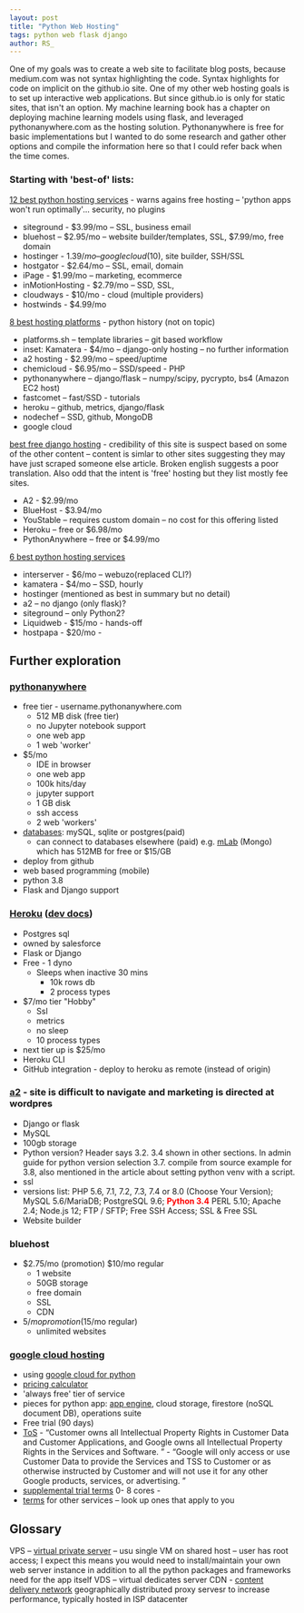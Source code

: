 ```yaml
---
layout: post
title: "Python Web Hosting"
tags: python web flask django
author: RS_
---
```


One of my goals was to create a web site to facilitate blog posts, because medium.com was not syntax highlighting the code.  Syntax highlights for code on implicit on the github.io site.  One of my other web hosting goals is to set up interactive web applications.  But since github.io is only for static sites, that isn't an option.  My machine learning book has a chapter on deploying machine learning models using flask, and leveraged pythonanywhere.com as the hosting solution.  Pythonanywhere is free for basic implementations but I wanted to do some research and gather other options and compile the information here so that I could refer back when the time comes.

### Starting with 'best-of' lists:
[12 best python hosting services](https://www.hostingadvice.com/how-to/best-python-hosting/) - warns agains free hosting – 'python apps won't run optimally'... security, no plugins
- siteground - $3.99/mo – SSL, business email
- bluehost – $2.95/mo – website builder/templates, SSL, $7.99/mo, free domain
- hostinger - $1.39/mo – google cloud ($10), site builder, SSH/SSL
- hostgator - $2.64/mo – SSL, email, domain
- iPage - $1.99/mo – marketing, ecommerce
- inMotionHosting - $2.79/mo – SSD, SSL, 
- cloudways - $10/mo - cloud (multiple providers)
- hostwinds - $4.99/mo

[8 best hosting platforms](https://geekflare.com/python-hosting-platform/) - python history (not on topic) 
- platforms.sh – template libraries – git based workflow
- inset: Kamatera - $4/mo – django-only hosting – no further information
- a2 hosting - $2.99/mo – speed/uptime
- chemicloud - $6.95/mo – SSD/speed - PHP
- pythonanywhere – django/flask – numpy/scipy, pycrypto, bs4 (Amazon EC2 host)
- fastcomet – fast/SSD - tutorials
- heroku – github, metrics, django/flask
- nodechef – SSD, github, MongoDB
- google cloud

[best free django hosting](https://freedjango.com/free-django-hosting/) - credibility of this site is suspect based on some of the other content – content is simlar to other sites suggesting they may have just scraped someone else article.  Broken english suggests a poor translation.  Also odd that the intent is 'free' hosting but they list mostly fee sites.  
- A2 - $2.99/mo
- BlueHost - $3.94/mo
- YouStable – requires custom domain – no cost for this offering listed
- Heroku – free or $6.98/mo
- PythonAnywhere – free or $4.99/mo

[6 best python hosting services](https://www.websiteplanet.com/blog/best-python-hosting-services/)
- interserver - $6/mo – webuzo(replaced CLI?)
- kamatera - $4/mo – SSD, hourly
- hostinger (mentioned as best in summary but no detail)
- a2 – no django (only flask)?
- siteground – only Python2?
- Liquidweb - $15/mo - hands-off
- hostpapa - $20/mo - 


## Further exploration

### [pythonanywhere](https://www.pythonanywhere.com/)
- free tier - username.pythonanywhere.com
	- 512 MB disk (free tier)
	- no Jupyter notebook support
	- one web app
	- 1 web 'worker'
- $5/mo
	- IDE in browser
	- one web app
	- 100k hits/day
	- jupyter support
	- 1 GB disk
	- ssh access
	- 2 web 'workers'
- [databases](https://help.pythonanywhere.com/pages/KindsOfDatabases): mySQL, sqlite or postgres(paid)
	- can connect to databases elsewhere (paid) e.g. [mLab](https://mlab.com/plans/pricing/#plan-type=sandbox&provider=azure) (Mongo) which has 512MB for free or $15/GB
- deploy from github
- web based programming (mobile)
- python 3.8
- Flask and Django support


### [Heroku](https://www.heroku.com/python) ([dev docs](https://devcenter.heroku.com/articles/getting-started-with-python))
- Postgres sql
- owned by salesforce
- Flask or Django
- Free 
        - 1 dyno
	- Sleeps when inactive 30 mins
        - 10k rows db
        - 2 process types
- $7/mo tier "Hobby"
	- Ssl
	- metrics
	- no sleep
	- 10 process types
- next tier up is $25/mo
- Heroku CLI
- GitHub integration
        - deploy to heroku as remote (instead of origin)

### [a2](https://www.a2hosting.com/python-hosting) - site is difficult to navigate and marketing is directed at wordpres
- Django or flask
- MySQL
- 100gb storage
- Python version? Header says 3.2. 3.4 shown in other sections.  In admin guide for python version selection 3.7. compile from source example for 3.8, also mentioned in the article about setting python venv with a script. 
- ssl
- versions list: PHP 5.6, 7.1, 7.2, 7.3, 7.4 or 8.0 (Choose Your Version); MySQL 5.6/MariaDB; PostgreSQL 9.6; <span style="color:red; font-weight: bold;">Python 3.4</span>     PERL 5.10; Apache 2.4; Node.js 12; FTP / SFTP; Free SSH Access; SSL & Free SSL
- Website builder

### bluehost
- $2.75/mo (promotion) $10/mo regular
	- 1 website
	- 50GB storage
	- free domain
	- SSL
	- CDN
- $5/mo promotion ($15/mo regular)
	- unlimited websites

### [google cloud hosting](https://cloud.google.com/python/)
- using [google cloud for python](https://cloud.google.com/python/docs/getting-started)
- [pricing calculator](https://cloud.google.com/products/calculator)
- 'always free' tier of service
- pieces for python app: [app engine](https://cloud.google.com/appengine/docs), cloud storage, firestore (noSQL document DB), operations suite
-  Free trial (90 days)
- [ToS](https://cloud.google.com/terms/?_ga=2.150684854.1669371226.1645306337-140689797.1645306337) - “Customer owns all Intellectual Property Rights in Customer Data and Customer Applications, and Google owns all Intellectual Property Rights in the Services and Software. ” -  “Google will only access or use Customer Data to provide the Services and TSS to Customer or as otherwise instructed by Customer and will not use it for any other Google products, services, or advertising. ”
- [supplemental trial terms](https://cloud.google.com/terms/free-trial/?_ga=2.150684854.1669371226.1645306337-140689797.1645306337)  0- 8 cores - 
- [terms](https://console.cloud.google.com/terms) for other services – look up ones that apply to you


## Glossary
VPS – [virtual private server](https://en.wikipedia.org/wiki/Virtual_private_server) – usu single VM on shared host – user has root access; I expect this means you would need to install/maintain your own web server instance in addition to all the python packages and frameworks need for the app itself
VDS – virtual dedicates server
CDN - [content delivery network](https://en.wikipedia.org/wiki/Content_delivery_network) geographically distributed proxy servesr to increase performance, typically hosted in ISP datacenter
